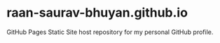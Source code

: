 # raan-saurav-bhuyan.github.io
GitHub Pages Static Site host repository for my personal GitHub profile.
